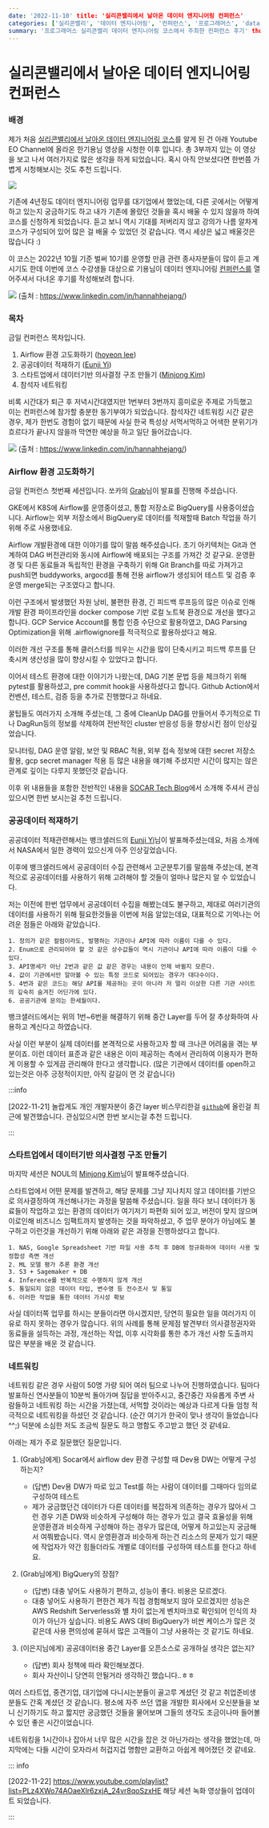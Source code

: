 ```yaml
---
date: '2022-11-10' title: '실리콘밸리에서 날아온 데이터 엔지니어링 컨퍼런스'
categories: ['실리콘밸리', '데이터 엔지니어링', '컨퍼런스', '프로그래머스', 'data engineering', 'programmers']
summary: '프로그래머스 실리콘밸리 데이터 엔지니어링 코스에서 주최한 컨퍼런스 후기' thumbnail: './images/2022-11-10-programmers-thumbnail.png'
---
```


# 실리콘밸리에서 날아온 데이터 엔지니어링 컨퍼런스

### 배경

제가 처음 [실리콘밸리에서 날아온 데이터 엔지니어링 코스](https://school.programmers.co.kr/learn/courses/14982)를 알게 된 건 아래 Youtube EO Channel에
올라온 한기용님 영상을 시청한 이후 입니다. 총 3부까지 있는 이 영상을 보고 나서 여러가지로 많은 생각을 하게 되었습니다. 혹시 아직 안보셨다면 한번쯤 가볍게 시청해보시는 것도 추천 드립니다.

![](./images//2022-11-10-1.png)

기존에 4년정도 데이터 엔지니어링 업무를 대기업에서 했었는데, 다른 곳에서는 어떻게 하고 있는지 궁금하기도 하고 내가 기존에 몰랐던 것들을 혹시 배울 수 있지 않을까 하여 코스를 신청하게 되었습니다. 듣고 보니 역시
기대를 저버리지 않고 강의가 나름 알차게 코스가 구성되어 있어 많은 걸 배울 수 있었던 것 같습니다. 역시 세상은 넓고 배울것은 많습니다 :)

이 코스는 2022년 10월 기준 벌써 10기를 운영할 만큼 관련 종사자분들이 많이 듣고 계시기도 한데 이번에 코스 수강생들 대상으로 기용님이 데이터
엔지니어링 [컨퍼런스를](https://school.programmers.co.kr/learn/courses/15230) 열어주셔서 다녀온 후기를 작성해보려 합니다.

![](./images//2022-11-10-2.png)
(출처 : https://www.linkedin.com/in/hannahhejang/)

### 목차

금일 컨퍼런스 목차입니다.

1. Airflow 환경 고도화하기 ([hoyeon lee](https://www.linkedin.com/in/ACoAAB0dV2QBZEoHPDMHVUaWR3F-okOKbAsuqhQ))
2. 공공데이터 적재하기 ([Eunji Yi](https://www.linkedin.com/in/ACoAADdQHFoBvXqcwhKQG5YBRI0MNzRqGv_9j7w))
3. 스타트업에서 데이터기반 의사결정 구조 만들기 ([Minjong Kim](https://www.linkedin.com/in/ACoAAAJgCuMBC6ob4tTNYE290unr86fVRLD7blM))
4. 참석자 네트워킹

비록 시간대가 퇴근 후 저녁시간대였지만 1번부터 3번까지 흥미로운 주제로 가득했고 이는 컨퍼런스에 참가할 충분한 동기부여가 되었습니다. 참석자간 네트워킹 시간 같은 경우, 제가 한번도 경험이 없기 때문에 사실 한국
특성상 서먹서먹하고 어색한 분위기가 흐르다가 끝나지 않을까 막연한 예상을 하고 일단 들어갔습니다.

![](./images//2022-11-10-3.png)
(출처 : https://www.linkedin.com/in/hannahhejang/)

### Airflow 환경 고도화하기

금일 컨퍼런스 첫번째 세션입니다. 쏘카의 [Grab](https://www.linkedin.com/in/ACoAAB0dV2QBZEoHPDMHVUaWR3F-okOKbAsuqhQ)님이 발표를 진행해 주셨습니다.

GKE에서 K8S에 Airflow를 운영중이셨고, 통합 저장소로 BigQuery를 사용중이셨습니다. Airflow는 외부 저장소에서 BigQuery로 데이터를 적재할때 Batch 작업을 하기 위해 주로 사용했네요.

Airflow 개발환경에 대한 이야기를 많이 말씀 해주셨습니다. 초기 아키텍처는 Git과 연계하여 DAG 버전관리와 동시에 Airflow에 배포되는 구조를 가져간 것 같구요. 운영환경 및 다른 동료들과 독립적인
환경을 구축하기 위해 Git Branch를 따로 가져가고 push되면 buddyworks, argocd를 통해 전용 airflow가 생성되어 테스트 및 검증 후 운영 merge되는 구조였다고 합니다.

이런 구조에서 발생했던 자원 낭비, 불편한 환경, 긴 피드백 루프등의 많은 이슈로 인해 개발 환경 파이프라인을 docker compose 기반 로컬 노트북 환경으로 개선을 했다고 합니다. GCP Service
Account를 통합 인증 수단으로 활용하였고, DAG Parsing Optimization을 위해 .airflowignore를 적극적으로 활용하셨다고 해요.

이러한 개선 구조를 통해 클러스터를 띄우는 시간을 많이 단축시키고 피드백 루프를 단축시켜 생산성을 많이 향상시킬 수 있었다고 합니다.

이어서 테스트 환경에 대한 이야기가 나왔는데, DAG 기본 문법 등을 체크하기 위해 pytest를 활용하셨고, pre commit hook을 사용하셨다고 합니다. Github Action에서 컨벤션, 테스트, 검증
등을 추가로 진행했다고 하네요.

꿀팁들도 여러가지 소개해 주셨는데, 그 중에 CleanUp DAG를 만들어서 주기적으로 TI나 DagRun등의 정보를 삭제하여 전반적인 cluster 반응성 등을 향상시킨 점이 인상깊었습니다.

모니터링, DAG 운영 알람, 보안 및 RBAC 적용, 외부 접속 정보에 대한 secret 저장소 활용, gcp secret manager 적용 등 많은 내용을 얘기해 주셨지만 시간이 많지는 않은 관계로 깊이는
다루지 못했던것 같습니다.

이후 위 내용들을 포함한 전반적인 내용을 [SOCAR Tech Blog](https://tech.socarcorp.kr/data/2022/11/09/advanced-airflow-for-databiz.html)에서
소개해 주셔서 관심있으시면 한번 보시는걸 추천 드립니다.

### 공공데이터 적재하기

공공데이터 적재관련해서는 뱅크샐러드의 [Eunji Yi](https://www.linkedin.com/in/ACoAADdQHFoBvXqcwhKQG5YBRI0MNzRqGv_9j7w)님이 발표해주셨는데요, 처음 소개에서
NASA에서 일한 경력이 있으신게 아주 인상깊었습니다.

이후에 뱅크샐러드에서 공공데이터 수집 관련해서 고군분투기를 말씀해 주셨는데, 본격적으로 공공데이터를 사용하기 위해 고려해야 할 것들이 얼마나 많은지 알 수 있었습니다.

저는 이전에 한번 업무에서 공공데이터 수집을 해봤는데도 불구하고, 제대로 여러기관의 데이터를 사용하기 위해 필요한것들을 이번에 처음 알았는데요, 대표적으로 기억나는 어려운 점들은 아래와 같았습니다.

    1. 정의가 같은 컬럼이라도, 발행하는 기관이나 API에 따라 이름이 다를 수 있다.
    2. Enum으로 관리되어야 할 것 같은 상수값들이 역시 기관이나 API에 따라 이름이 다를 수 있다.
    3. API명세가 아닌 2번과 같은 값 같은 경우는 내용이 언제 바뀔지 모른다.
    4. 값이 기관에서만 알아볼 수 있는 특정 코드로 되어있는 경우가 대다수이다.
    5. 4번과 같은 코드는 해당 API를 제공하는 곳이 아니라 저 멀리 이상한 다른 기관 사이트의 깊숙히 숨겨진 어딘가에 있다.
    6. 공공기관에 문의는 한세월이다.

뱅크샐러드에서는 위의 1번~6번을 해결하기 위해 중간 Layer를 두어 잘 추상화하여 사용하고 계신다고 하였습니다.

사실 이런 부분이 실제 데이터를 본격적으로 사용하고자 할 때 크나큰 어려움을 겪는 부분이죠. 이런 데이터 표준과 같은 내용은 이미 제공하는 측에서 관리하여 이용자가 편하게 이용할 수 있게끔 관리해야 한다고
생각합니다. (많은 기관에서 데이터를 open하고 있는것은 아주 긍정적이지만, 아직 갈길이 먼 것 같습니다)

:::info

[2022-11-21] 놀랍게도 개인 개발자분이 중간 layer 비스무리한걸 [`github`](https://github.com/WooilJeong/PublicDataReader)에 올린걸 최근에 발견했습니다.
관심있으시면 한번 보시는걸 추천 드립니다.

:::

### 스타트업에서 데이터기반 의사결정 구조 만들기

마지막 세션은 NOUL의 [Minjong Kim](https://www.linkedin.com/in/ACoAAAJgCuMBC6ob4tTNYE290unr86fVRLD7blM)님이 발표해주셨습니다.

스타트업에서 어떤 문제를 발견하고, 해당 문제를 그냥 지나치지 않고 데이터를 기반으로 의사결정하여 개선해나가는 과정을 말씀해 주셨습니다. 일을 하다 보니 데이터가 동료들이 작업하고 있는 환경의 데이터가 여기저기
파편화 되어 있고, 버전이 맞지 않으며 이로인해 비즈니스 임팩트까지 발생하는 것을 파악하셨고, 주 업무 분야가 아님에도 불구하고 이런것을 개선하기 위해 아래와 같은 과정을 진행하셨다고 합니다.

    1. NAS, Google Spreadsheet 기반 파일 사용 추적 후 DB에 정규화하여 데이터 사용 및 정합성 측면 개선
    2. ML 모델 평가 추론 환경 개선
    3. S3 + Sagemaker + DB
    4. Inference를 반복적으로 수행하지 않게 개선
    5. 통일되지 않은 데이터 타입, 변수명 등 전수조사 및 통일
    6. 이러한 작업을 통한 데이터 가시성 확보

사실 데이터쪽 업무를 하시는 분들이라면 아시겠지만, 당연히 필요한 일을 여러가지 이유로 하지 못하는 경우가 많습니다. 위의 사례를 통해 문제점 발견부터 의사결정권자와 동료들을 설득하는 과정, 개선하는 작업, 이후
시각화를 통한 추가 개선 사항 도출까지 많은 부분을 배운 것 같습니다.

### 네트워킹

네트워킹 같은 경우 사람이 50명 가량 되어 여러 팀으로 나누어 진행하였습니다. 팀마다 발표하신 연사분들이 10분씩 돌아가며 질답을 받아주시고, 중간중간 자유롭게 주변 사람들하고 네트워킹 하는 시간을 가졌는데,
서먹할 것이라는 예상과 다르게 다들 엄청 적극적으로 네트워킹을 하셨던 것 같습니다. (순간 여기가 한국이 맞나 생각이 들었습니다 ^^;) 덕분에 소심한 저도 조금씩 질문도 하고 명함도 주고받고 했던 것 같네요.

아래는 제가 주로 질문했던 질문입니다.

1. (Grab님에게) Socar에서 airflow dev 환경 구성할 때 Dev용 DW는 어떻게 구성하는지?
    - (답변) Dev용 DW가 따로 있고 Test를 하는 사람이 데이터를 그때마다 임의로 구성하여 테스트
    - 제가 궁금했던건 데이터가 다른 데이터를 복잡하게 의존하는 경우가 많아서 그런 경우 기존 DW와 비슷하게 구성해야 하는 경우가 있고 결국 효율성을 위해 운영환경과 비슷하게 구성해야 하는 경우가 많은데,
      어떻게 하고있는지 궁금해서 여쭤봤습니다. 역시 운영환경과 비슷하게 하는건 리소스의 문제가 있기 때문에 작업자가 약간 힘들더라도 개별로 데이터를 구성하여 테스트를 한다고 하네요.

2. (Grab님에게) BigQuery의 장점?
    - (답변) 대충 넣어도 사용하기 편하고, 성능이 좋다. 비용은 모르겠다.
    - 대충 넣어도 사용하기 편한건 제가 직접 경험해보지 않아 모르겠지만 성능은 AWS Redshift Serverless와 별 차이 없는게 벤치마크로 확인되어 인식의 차이가 아닌가 싶습니다. 비용도 AWS 대비
      BigQuery가 비싼 케이스가 많은 것 같은데 사용 편의성에 묻혀서 많은 고객들이 그냥 사용하는 것 같기도 하네요.

3. (이은지님에게) 공공데이터용 중간 Layer를 오픈소스로 공개하실 생각은 없는지?
    - (답변) 회사 정책에 따라 확인해보겠다.
    - 회사 자산이니 당연히 안될거라 생각하긴 했습니다..ㅎㅎ

여러 스타트업, 중견기업, 대기업에 다니시는분들이 골고루 계셨던 것 같고 취업준비생 분들도 간혹 계셨던 것 같습니다. 평소에 자주 쓰던 앱을 개발한 회사에서 오신분들을 보니 신기하기도 하고 짧지만 궁금했던 것들을
물어보며 그들의 생각도 조금이나마 들어볼 수 있던 좋은 시간이었습니다.

네트워킹을 1시간이나 잡아서 너무 많은 시간을 잡은 것 아닌가라는 생각을 했었는데, 마지막에는 다들 시간이 모자라서 허겁지겁 명함만 교환하고 아쉽게 헤어졌던 것 같네요.

::: info

[2022-11-22] https://www.youtube.com/playlist?list=PLz4XWo74AOaeXlr6zxjA_24vr8qoSzxHE 해당 세션 녹화 영상들이 업데이트 되었습니다.

:::